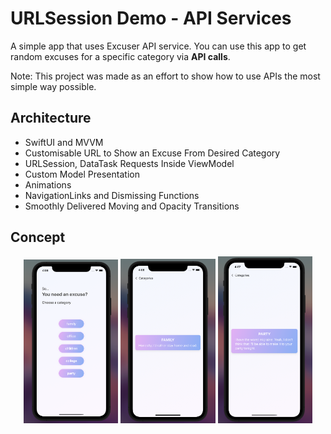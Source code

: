 # URLSession Demo - API Services
A simple app that uses Excuser API service.
You can use this app to get random excuses for a specific category via **API calls**.

Note: This project was made as an effort to show how to use APIs the most simple way possible.


## Architecture
- SwiftUI and MVVM
- Customisable URL to Show an Excuse From Desired Category
- URLSession, DataTask Requests Inside ViewModel
- Custom Model Presentation
- Animations
- NavigationLinks and Dismissing Functions
- Smoothly Delivered Moving and Opacity Transitions
 
## Concept


<p align="middle">
  <img src="images/img1.png" width=30% height=30%>
  <img src="images/img2.png" width=30% height=30%>
  <img src="images/img3.png" width=30% height=30%>
</p>
